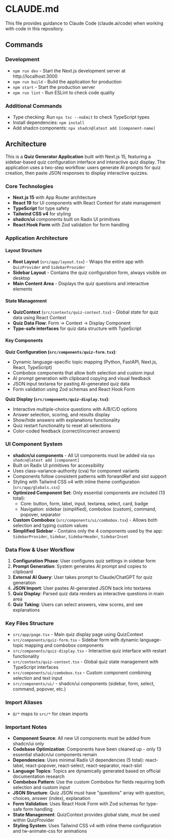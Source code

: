 # CLAUDE.md

This file provides guidance to Claude Code (claude.ai/code) when working with code in this repository.

## Commands

### Development
- `npm run dev` - Start the Next.js development server at http://localhost:3000
- `npm run build` - Build the application for production
- `npm start` - Start the production server
- `npm run lint` - Run ESLint to check code quality

### Additional Commands
- Type checking: Run `npx tsc --noEmit` to check TypeScript types
- Install dependencies: `npm install`
- Add shadcn components: `npx shadcn@latest add [component-name]`

## Architecture

This is a **Quiz Generator Application** built with Next.js 15, featuring a sidebar-based quiz configuration interface and interactive quiz display. The application uses a two-step workflow: users generate AI prompts for quiz creation, then paste JSON responses to display interactive quizzes.

### Core Technologies
- **Next.js 15** with App Router architecture
- **React 19** for UI components with React Context for state management
- **TypeScript** for type safety
- **Tailwind CSS v4** for styling
- **shadcn/ui** components built on Radix UI primitives
- **React Hook Form** with Zod validation for form handling

### Application Architecture

#### Layout Structure
- **Root Layout** (`src/app/layout.tsx`) - Wraps the entire app with `QuizProvider` and `SidebarProvider`
- **Sidebar Layout** - Contains the quiz configuration form, always visible on desktop
- **Main Content Area** - Displays the quiz questions and interactive elements

#### State Management
- **QuizContext** (`src/contexts/quiz-context.tsx`) - Global state for quiz data using React Context
- **Quiz Data Flow**: Form → Context → Display Component
- **Type-safe interfaces** for quiz data structure with TypeScript

#### Key Components

**Quiz Configuration (`src/components/quiz-form.tsx`)**:
- Dynamic language-specific topic mapping (Python, FastAPI, Next.js, React, TypeScript)
- Combobox components that allow both selection and custom input
- AI prompt generation with clipboard copying and visual feedback
- JSON input textarea for pasting AI-generated quiz data
- Form validation using Zod schemas and React Hook Form

**Quiz Display (`src/components/quiz-display.tsx`)**:
- Interactive multiple-choice questions with A/B/C/D options
- Answer selection, scoring, and results display
- Show/hide answers with explanations functionality
- Quiz restart functionality to reset all selections
- Color-coded feedback (correct/incorrect answers)

### UI Component System
- **shadcn/ui components** - All UI components must be added via `npx shadcn@latest add [component]`
- Built on Radix UI primitives for accessibility
- Uses class-variance-authority (cva) for component variants  
- Components follow consistent patterns with forwardRef and slot support
- Styling with Tailwind CSS v4 with inline theme configuration (`src/app/globals.css`)
- **Optimized Component Set**: Only essential components are included (13 total):
  - Core: button, form, label, input, textarea, select, card, badge
  - Navigation: sidebar (simplified), combobox (custom), command, popover, separator
- **Custom Combobox** (`src/components/ui/combobox.tsx`) - Allows both selection and typing custom values
- **Simplified Sidebar** - Contains only the 4 components used by the app: `SidebarProvider`, `Sidebar`, `SidebarHeader`, `SidebarInset`

### Data Flow & User Workflow
1. **Configuration Phase**: User configures quiz settings in sidebar form
2. **Prompt Generation**: System generates AI prompt and copies to clipboard
3. **External AI Query**: User takes prompt to Claude/ChatGPT for quiz generation
4. **JSON Import**: User pastes AI-generated JSON back into textarea
5. **Quiz Display**: Parsed quiz data renders as interactive questions in main area
6. **Quiz Taking**: Users can select answers, view scores, and see explanations

### Key Files Structure
- `src/app/page.tsx` - Main quiz display page using QuizContext
- `src/components/quiz-form.tsx` - Sidebar form with dynamic language-topic mapping and combobox components
- `src/components/quiz-display.tsx` - Interactive quiz interface with restart functionality
- `src/contexts/quiz-context.tsx` - Global quiz state management with TypeScript interfaces
- `src/components/ui/combobox.tsx` - Custom component combining selection and text input
- `src/components/ui/` - shadcn/ui components (sidebar, form, select, command, popover, etc.)

### Import Aliases
- `@/*` maps to `src/*` for clean imports

### Important Notes
- **Component Source**: All new UI components must be added from shadcn/ui only
- **Codebase Optimization**: Components have been cleaned up - only 13 essential shadcn/ui components remain
- **Dependencies**: Uses minimal Radix UI dependencies (5 total): react-label, react-popover, react-select, react-separator, react-slot
- **Language Topics**: Topics are dynamically generated based on official documentation research
- **Combobox Pattern**: Use the custom Combobox for fields requiring both selection and custom input
- **JSON Structure**: Quiz JSON must have "questions" array with question, choices, answer (index), explanation
- **Form Validation**: Uses React Hook Form with Zod schemas for type-safe form handling
- **State Management**: QuizContext provides global state, must be used within QuizProvider
- **Styling System**: Uses Tailwind CSS v4 with inline theme configuration and tw-animate-css for animations